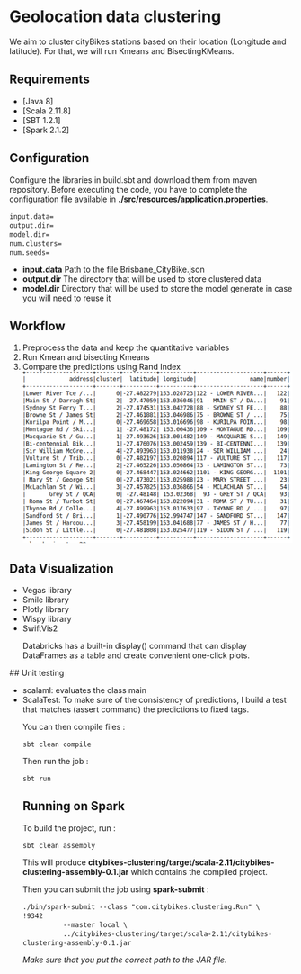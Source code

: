 
# Geolocation data clustering

We aim to cluster cityBikes stations based on their location (Longitude and latitude). For that, we will run Kmeans and BisectingKMeans.

## Requirements

* [Java 8]
* [Scala 2.11.8]
* [SBT 1.2.1]
* [Spark 2.1.2]


## Configuration
Configure the libraries in build.sbt and download them from maven repository.
Before executing the code, you have to complete the configuration file available in **./src/resources/application.properties**.

    input.data=
    output.dir=
    model.dir=
    num.clusters=
    num.seeds=

* **input.data** Path to the file Brisbane_CityBike.json
* **output.dir** The directory that will be used to store clustered data
* **model.dir** Directory that will be used to store the model generate in case you will need to reuse it
## Workflow
1) Preprocess the data and keep the quantitative variables
2) Run Kmean and  bisecting Kmeans
3) Compare the predictions using Rand Index
![Alt text](https://github.com/Dorsaf-Sdiri/Brisbane_Stations_Clustering-/blob/master/Clusters.png)
## Data Visualization
<ul>
<li>Vegas library</li>
<li>Smile library</li>
<li>Plotly library</li>
<li>Wispy library</li>
<li>SwiftVis2</li>

Databricks has a built-in display() command that can display DataFrames as a table and create convenient one-click plots.
</ul>
## Unit testing
<ul>
<li>scalaml: evaluates the class main </li>
<li>ScalaTest: To make sure of the consistency of predictions, I build a test that matches (assert command) the predictions to fixed tags.</li>


You can then compile files : 

    sbt clean compile
    
Then run the job :

    sbt run

## Running on Spark

To build the project, run : 

    sbt clean assembly
    
This will produce **citybikes-clustering/target/scala-2.11/citybikes-clustering-assembly-0.1.jar** which contains the compiled project.

Then you can submit the job using **spark-submit** :

    ./bin/spark-submit --class "com.citybikes.clustering.Run" \                                                                                                                                       !9342
              --master local \
              ../citybikes-clustering/target/scala-2.11/citybikes-clustering-assembly-0.1.jar

_Make sure that you put the correct path to the JAR file._



